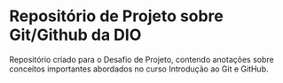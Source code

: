 # Repositório de Projeto sobre Git/Github da DIO
Repositório criado para o Desafio de Projeto, contendo anotações sobre conceitos importantes abordados no curso Introdução ao Git e GitHub.
